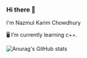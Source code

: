 ### Hi there 👋
I'm Nazmul Karim Chowdhury


:desktop_computer: I’m currently learning c++.



![Anurag's GitHub stats](https://github-readme-stats.vercel.app/api?username=nkchowdhury&show_icons=true&theme=radical)
<!--
**nkchowdhury/nkchowdhury** is a ✨ _special_ ✨ repository because its `README.md` (this file) appears on your GitHub profile.

Here are some ideas to get you started:

- 🔭 I’m currently working on ...
- 🌱 I’m currently learning ...
- 👯 I’m looking to collaborate on ...
- 🤔 I’m looking for help with ...
- 💬 Ask me about ...
- 📫 How to reach me: ...
- 😄 Pronouns: ...
- ⚡ Fun fact: ...
-->

